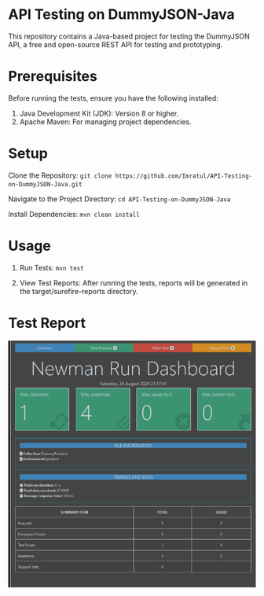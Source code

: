 # API Testing on DummyJSON-Java
This repository contains a Java-based project for testing the DummyJSON API, a free and open-source REST API for testing and prototyping.

# Prerequisites
Before running the tests, ensure you have the following installed:

1. Java Development Kit (JDK): Version 8 or higher.
2. Apache Maven: For managing project dependencies.

# Setup
Clone the Repository:
`git clone https://github.com/Imratul/API-Testing-on-DummyJSON-Java.git`

Navigate to the Project Directory:
`cd API-Testing-on-DummyJSON-Java`

Install Dependencies:
`mvn clean install`

# Usage
1. Run Tests:
`mvn test`

2. View Test Reports:
After running the tests, reports will be generated in the target/surefire-reports directory.

# Test Report 
![Alt Text](DummyJson_API.png)
